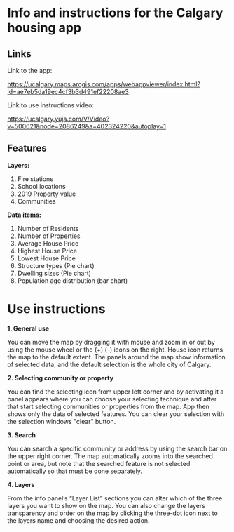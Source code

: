 # Info and instructions for the Calgary housing app
## Links
Link to the app:

https://ucalgary.maps.arcgis.com/apps/webappviewer/index.html?id=ae7eb5da19ec4cf3b3d491ef22208ae3 

Link to use instructions video:

https://ucalgary.yuja.com/V/Video?v=500621&node=2086249&a=402324220&autoplay=1 
## Features
**Layers:** 
1. Fire stations
2. School locations
3. 2019 Property value
4. Communities

**Data items:**
1.	Number of Residents
2.	Number of Properties
3.	Average House Price
4.	Highest House Price
5.	Lowest House Price
6.	Structure types (Pie chart)
7.	Dwelling sizes (Pie chart) 
8.	Population age distribution (bar chart)


# Use instructions

**1. General use**

You can move the map by dragging it with mouse and zoom in or out by using the mouse wheel or the (+) (-) icons on the right. House icon returns the map to the default extent. The panels around the map show information of selected data, and the default selection is the whole city of Calgary.

**2. Selecting community or property**

You can find the selecting icon from upper left corner and by activating it a panel appears where you can choose your selecting technique and after that start selecting communities or properties from the map. App then shows only the data of selected features. You can clear your selection with the selection windows "clear" button.

**3. Search**

You can search a specific community or address by using the search bar on the upper right corner. The map automatically zooms into the searched point or area, but note that the searched feature is not selected automatically so that must be done separately.

**4. Layers**

From the info panel’s “Layer List” sections you can alter which of the three layers you want to show on the map. You can also change the layers transparency and order on the map by clicking the three-dot icon next to the layers name and choosing the desired action.

